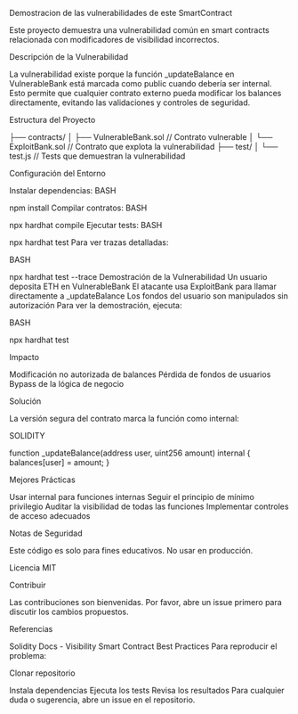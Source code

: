 Demostracion de las vulnerabilidades de este SmartContract

Este proyecto demuestra una vulnerabilidad común en smart contracts relacionada con modificadores de visibilidad incorrectos.

Descripción de la Vulnerabilidad

La vulnerabilidad existe porque la función _updateBalance en VulnerableBank está marcada como public cuando debería ser internal. Esto permite que cualquier contrato externo pueda modificar los balances directamente, evitando las validaciones y controles de seguridad.

Estructura del Proyecto

├── contracts/
│   ├── VulnerableBank.sol    // Contrato vulnerable
│   └── ExploitBank.sol       // Contrato que explota la vulnerabilidad
├── test/
│   └── test.js              // Tests que demuestran la vulnerabilidad

Configuración del Entorno

Instalar dependencias:
BASH

npm install
Compilar contratos:
BASH

npx hardhat compile
Ejecutar tests:
BASH

npx hardhat test
Para ver trazas detalladas:

BASH

npx hardhat test --trace
Demostración de la Vulnerabilidad
Un usuario deposita ETH en VulnerableBank
El atacante usa ExploitBank para llamar directamente a _updateBalance
Los fondos del usuario son manipulados sin autorización
Para ver la demostración, ejecuta:

BASH

npx hardhat test

Impacto

Modificación no autorizada de balances
Pérdida de fondos de usuarios
Bypass de la lógica de negocio

Solución

La versión segura del contrato marca la función como internal:

SOLIDITY

function _updateBalance(address user, uint256 amount) internal {
    balances[user] = amount;
}

Mejores Prácticas

Usar internal para funciones internas
Seguir el principio de mínimo privilegio
Auditar la visibilidad de todas las funciones
Implementar controles de acceso adecuados

Notas de Seguridad

Este código es solo para fines educativos. No usar en producción.

Licencia
MIT

Contribuir

Las contribuciones son bienvenidas. Por favor, abre un issue primero para discutir los cambios propuestos.

Referencias

Solidity Docs - Visibility
Smart Contract Best Practices
Para reproducir el problema:

Clonar repositorio

Instala dependencias
Ejecuta los tests
Revisa los resultados
Para cualquier duda o sugerencia, abre un issue en el repositorio.
